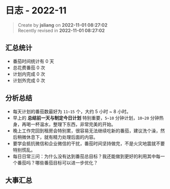 日志 - 2022-11
===

> Create by **jsliang** on **2022-11-01 08:27:02**  
> Recently revised in **2022-11-01 08:27:02**

## 汇总统计

* 番茄时间统计有 0 天
* 总花费番茄 0 次
* 计划内完成 0 次
* 计划外完成 0 次

## 分析总结

* 每天计划的番茄数最好为 `11~15` 个，大约 5 小时 ~ 8 小时。
* 早上的 **总结前一天与制定今日计划** 特别重要，`5~10` 分钟计划，`10~20` 分钟热身，再喝一杯温水，整理下东西，非常完美的开始。
* 晚上工作完回到租房会特别累，很容易无法继续吃新的番茄，建议洗个澡，然后稍微休息下，就有精力处理后面的内容。
* 要学会抵抗微信和企业微信的干扰，番茄时间坚持做完，不是火灾地震就不要特别慌乱。
* 每日日常三问：为什么没有达到番茄总目标？我还能做到更好的利用其中每一个番茄吗？哪些番茄目标可以进一步优化？

## 大事汇总
